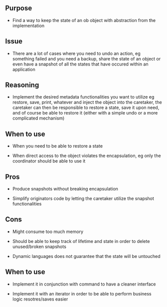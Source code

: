 ## Purpose

* Find a way to keep the state of an ob object with abstraction from the implementation

## Issue

* There are a lot of cases where you need to undo an action, eg something failed and you need a backup, share the state of an object or even have a snapshot of all the states that have occured within an application

## Reasoning

* Implement the desired metadata functionalities you want to utilize eg restore, save, print, whatever and inject the object into the caretaker, the caretaker can then be responsible to restore a state, save it upon need, and of course be able to restore it (either with a simple undo or a more complicated mechanism)

## When to use

* When you need to be able to restore a state

* When direct access to the object violates the encapsulation, eg only the coordinator should be able to use it

## Pros

* Produce snapshots without breaking encapsulation

* Simplify originators code by letting the caretaker utilize the snapshot functionalities

## Cons

* Might consume too much memory

* Should be able to keep track of lifetime and state in order to delete unused/broken snapshots

* Dynamic languages does not guarantee that the state will be untouched

## When to use

* Implement it in conjunction with command to have a cleaner interface

* Implement it with an iterator in order to be able to perform business logic resotres/saves easier

